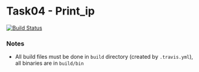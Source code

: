 # Task04 - Print_ip
[![Build Status](https://travis-ci.com/mkvdv/otus-cpp-2018.svg?branch=task04)](https://travis-ci.com/mkvdv/otus-cpp-2018)

### Notes
* All build files must be done in `build` directory (created by `.travis.yml`), all binaries are in `build/bin`
